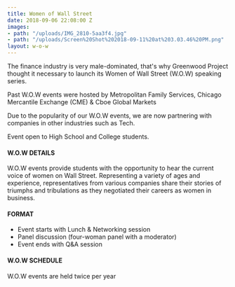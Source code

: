 ```yaml
---
title: Women of Wall Street
date: 2018-09-06 22:08:00 Z
images:
- path: "/uploads/IMG_2810-5aa3f4.jpg"
- path: "/uploads/Screen%20Shot%202018-09-11%20at%203.03.46%20PM.png"
layout: w-o-w
---
```


The finance industry is very male-dominated, that's why Greenwood Project thought it necessary to launch its Women of Wall Street (W.O.W) speaking series.

Past W.O.W events were hosted by Metropolitan Family Services, Chicago Mercantile Exchange (CME) & Cboe Global Markets

Due to the popularity of our W.O.W events, we are now partnering with companies in other industries such as Tech.

Event open to High School and College students.

#### W.O.W DETAILS

W.O.W events provide students with the opportunity to hear the current voice of women on Wall Street. Representing a variety of ages and experience, representatives from various companies share their stories of triumphs and tribulations as they negotiated their careers as women in business.

#### FORMAT

*   Event starts with Lunch & Networking session
*   Panel discussion (four-woman panel with a moderator)
*   Event ends with Q&A session

#### W.O.W SCHEDULE

W.O.W events are held twice per year
